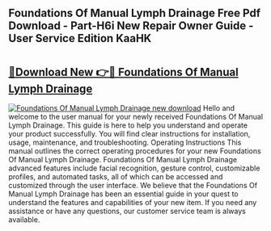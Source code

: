 ## Foundations Of Manual Lymph Drainage Free Pdf Download - Part-H6i New Repair Owner Guide - User Service Edition KaaHK

# <h2><a href="http://bc22489.oget.top/?id=Foundations+Of+Manual+Lymph+Drainage">🔗Download New 👉🔴 Foundations Of Manual Lymph Drainage</a></h2>

[![Foundations Of Manual Lymph Drainage new download](https://i.imgur.com/5g1atiW.png)](http://bc22489.oget.top/?id=Foundations+Of+Manual+Lymph+Drainage)
Hello and welcome to the user manual for your newly received Foundations Of Manual Lymph Drainage. This guide is here to help you understand and operate your product successfully. You will find clear instructions for installation, usage, maintenance, and troubleshooting. Operating Instructions This manual outlines the correct operating procedures for your new Foundations Of Manual Lymph Drainage. Foundations Of Manual Lymph Drainage advanced features include facial recognition, gesture control, customizable profiles, and automated tasks, all of which can be accessed and customized through the user interface. We believe that the Foundations Of Manual Lymph Drainage has been an essential guide in your quest to understand the features and capabilities of your new item. If you need any assistance or have any questions, our customer service team is always available.
